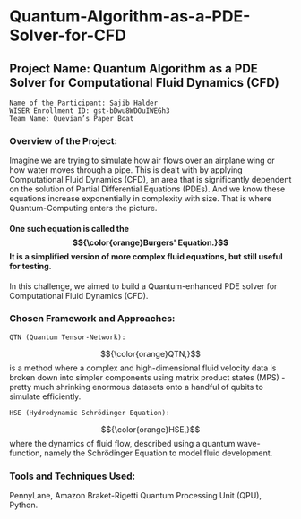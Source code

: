 # Quantum-Algorithm-as-a-PDE-Solver-for-CFD
## Project Name: Quantum Algorithm as a PDE Solver for Computational Fluid Dynamics (CFD)

    Name of the Participant: Sajib Halder 
    WISER Enrollment ID: gst-bDwu8WDOuIWEGh3 
    Team Name: Quevian’s Paper Boat 


### Overview of the Project: 

Imagine we are trying to simulate how air flows over an airplane wing or how water moves through a pipe. This is dealt with by applying Computational Fluid Dynamics (CFD), an area that is significantly dependent on the solution of Partial Differential Equations (PDEs). And we know these equations increase exponentially in complexity with size. That is where Quantum-Computing enters the picture.

#### One such equation is called the $${\color{orange}Burgers' Equation.}$$ It is a simplified version of more complex fluid equations, but still useful for testing.

In this challenge, we aimed to build a Quantum-enhanced PDE solver for Computational Fluid Dynamics (CFD).

### Chosen Framework and Approaches: 

    QTN (Quantum Tensor‑Network):
$${\color{orange}QTN,}$$ is a method where a complex and high-dimensional fluid velocity data is broken down into simpler components using matrix product states (MPS) - pretty much shrinking enormous datasets onto a handful of qubits to simulate efficiently.

    HSE (Hydrodynamic Schrödinger Equation): 
$${\color{orange}HSE,}$$ where the dynamics of fluid flow, described using a quantum wave-function, namely the Schrödinger Equation to model fluid development.

### Tools and Techniques Used: 
PennyLane, Amazon Braket-Rigetti Quantum Processing Unit (QPU), Python.







